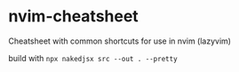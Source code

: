 # nvim-cheatsheet

Cheatsheet with common shortcuts for use in nvim (lazyvim)

build with `npx nakedjsx src --out . --pretty`
